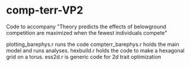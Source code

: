 # comp-terr-VP2
Code to accompany "Theory predicts the effects of belowground competition are maximized when the fewest individuals compete"

plotting_barephys.r runs the code
compterr_barephys.r holds the main model and runs analyses.
hexbuild.r holds the code to make a hexagonal grid on a torus. 
ess2d.r is generic code for 2d trait optimization
